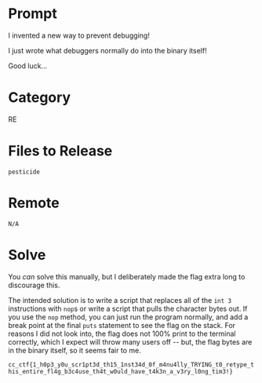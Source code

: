 # Prompt 

I invented a new way to prevent debugging!

I just wrote what debuggers normally do into the binary itself!

Good luck...

# Category

RE

# Files to Release

```
pesticide
```

# Remote

`N/A`

# Solve

You *can* solve this manually, but I deliberately made the flag extra long to discourage this. 

The intended solution is to write a script that replaces all of the `int 3` instructions with `nop`s or write a script that pulls the character bytes out. If you use the `nop` method, you can just run the program normally, and add a break point at the final `puts` statement to see the flag on the stack. For reasons I did not look into, the flag does not 100% print to the terminal correctly, which I expect will throw many users off -- but, the flag bytes are in the binary itself, so it seems fair to me.

`cc_ctf{1_h0p3_y0u_scr1pt3d_th15_1nst34d_0f_m4nu4lly_TRYING_t0_retype_this_entire_fl4g_b3c4use_th4t_w0uld_have_t4k3n_a_v3ry_l0ng_tim3!}`

